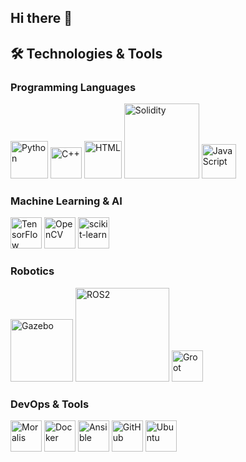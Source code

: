 ## Hi there 👋

<!--
**pannatron/pannatron** is a ✨ _special_ ✨ repository because its `README.md` (this file) appears on your GitHub profile.

Here are some ideas to get you started:

- 🔭 I’m currently working on ...
- 🌱 I’m currently learning ...
- 👯 I’m looking to collaborate on ...
- 🤔 I’m looking for help with ...
- 💬 Ask me about ...
- 📫 How to reach me: ...
- 😄 Pronouns: ...
- ⚡ Fun fact: ...
-->

## 🛠 Technologies & Tools

### Programming Languages
<p align="left">
  <img src="https://cdn.jsdelivr.net/gh/devicons/devicon/icons/python/python-original.svg" alt="Python" width="60"/>
  <img src="https://upload.wikimedia.org/wikipedia/commons/1/18/ISO_C%2B%2B_Logo.svg" alt="C++" width="50"/>
    <img src="https://cdn.pixabay.com/photo/2017/08/05/11/16/logo-2582748_1280.png" alt="HTML" width="60"/>

  <img src="https://moralis.io/wp-content/uploads/2023/09/Title-Write-a-Smart-Contract-in-Solidity.png" alt="Solidity" width="120"/>
  <img src="https://upload.wikimedia.org/wikipedia/commons/6/6a/JavaScript-logo.png" alt="JavaScript" width="55"/>
</p>

### Machine Learning & AI
<p align="left">
  <img src="https://upload.wikimedia.org/wikipedia/commons/2/2d/Tensorflow_logo.svg" alt="TensorFlow" width="50"/>
  <img src="https://upload.wikimedia.org/wikipedia/commons/3/32/OpenCV_Logo_with_text_svg_version.svg" alt="OpenCV" width="50"/>
  <img src="https://upload.wikimedia.org/wikipedia/commons/0/05/Scikit_learn_logo_small.svg" alt="scikit-learn" width="50"/>
</p>

### Robotics
<p align="left">
  <img src="https://encrypted-tbn0.gstatic.com/images?q=tbn:ANd9GcQ0dI6KcZqq9Fy3xDr1FywatyPwluqIDsnjBQ&s" alt="Gazebo" width="100"/>
  <img src="https://www.freshconsulting.com/wp-content/uploads/fly-images/33744/ROS-2_logo-1024x1024.png" alt="ROS2" width="150"/>
  <img src="https://www.behaviortree.dev/img/logo.png" alt="Groot" width="50"/>
</p>

### DevOps & Tools
<p align="left">
  <img src="https://avatars.githubusercontent.com/u/80474572?s=200&v=4" alt="Moralis" width="50"/>
  <img src="https://www.docker.com/wp-content/uploads/2022/03/Moby-logo.png" alt="Docker" width="50"/>
  <img src="https://upload.wikimedia.org/wikipedia/commons/2/24/Ansible_logo.svg" alt="Ansible" width="50"/>
  <img src="https://github.githubassets.com/images/modules/logos_page/GitHub-Mark.png" alt="GitHub" width="50"/>
  <img src="https://assets.ubuntu.com/v1/29985a98-ubuntu-logo32.png" alt="Ubuntu" width="50"/>
</p>
